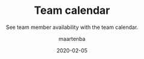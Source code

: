 ---
type: tip
date: 2020-02-05
title: Team calendar
topics: [teams, work, personal]
author: maartenba
subtitle: See team member availability with the team calendar.
thumbnail: ./thumbnail.png
cardThumbnail: ./card.png
shortVideo:
  poster: ./preview.png
  url: https://youtu.be/pbzi2aFEhGo
leadin: |
    **Who's around?**
    
    By sharing availability, both present and planned, team members are always informed about whether someone's home sick, planning a vacation, or going on a business trip.
    
    The team calendar helps see who's around, and can be filtered by team, location and role. It helps inform team members about availability, and allows them to adjust their work plans.
    
    [More about vacation and absences in Space...](https://www.jetbrains.com/help/space/vacation-and-other-absences.html)
    
---